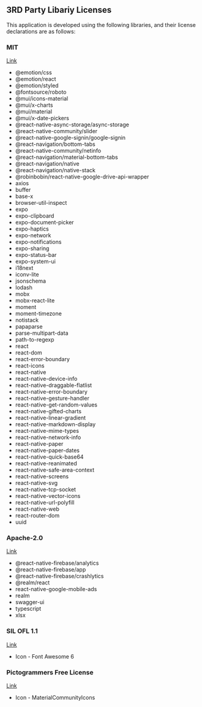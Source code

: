 ## 3RD Party Libariy Licenses

This application is developed using the following libraries, and their license declarations are as follows:

### MIT

[Link](https://en.wikipedia.org/wiki/MIT_License)
 * @emotion/css
 * @emotion/react
 * @emotion/styled
 * @fontsource/roboto
 * @mui/icons-material
 * @mui/x-charts
 * @mui/material
 * @mui/x-date-pickers
 * @react-native-async-storage/async-storage
 * @react-native-community/slider
 * @react-native-google-signin/google-signin
 * @react-navigation/bottom-tabs
 * @react-native-community/netinfo
 * @react-navigation/material-bottom-tabs
 * @react-navigation/native
 * @react-navigation/native-stack
 * @robinbobin/react-native-google-drive-api-wrapper
 * axios
 * buffer
 * base-x
 * browser-util-inspect
 * expo
 * expo-clipboard
 * expo-document-picker
 * expo-haptics
 * expo-network
 * expo-notifications
 * expo-sharing
 * expo-status-bar
 * expo-system-ui
 * i18next 
 * iconv-lite
 * jsonschema
 * lodash
 * mobx
 * mobx-react-lite
 * moment
 * moment-timezone
 * notistack
 * papaparse
 * parse-multipart-data
 * path-to-regexp
 * react
 * react-dom
 * react-error-boundary
 * react-icons
 * react-native
 * react-native-device-info 
 * react-native-draggable-flatlist
 * react-native-error-boundary
 * react-native-gesture-handler
 * react-native-get-random-values
 * react-native-gifted-charts
 * react-native-linear-gradient
 * react-native-markdown-display
 * react-native-mime-types  
 * react-native-network-info
 * react-native-paper
 * react-native-paper-dates
 * react-native-quick-base64
 * react-native-reanimated  
 * react-native-safe-area-context
 * react-native-screens
 * react-native-svg 
 * react-native-tcp-socket
 * react-native-vector-icons
 * react-native-url-polyfill
 * react-native-web
 * react-router-dom
 * uuid
 
### Apache-2.0

[Link](https://www.apache.org/licenses/LICENSE-2.0)

 * @react-native-firebase/analytics
 * @react-native-firebase/app
 * @react-native-firebase/crashlytics
 * @realm/react
 * react-native-google-mobile-ads  
 * realm
 * swagger-ui
 * typescript
 * xlsx

 ### SIL OFL 1.1
 
 [Link](https://openfontlicense.org/open-font-license-official-text/)
 
 * Icon - Font Awesome 6

 ### Pictogrammers Free License
 
 [Link](https://pictogrammers.com/docs/general/license/)

 * Icon - MaterialCommunityIcons 
